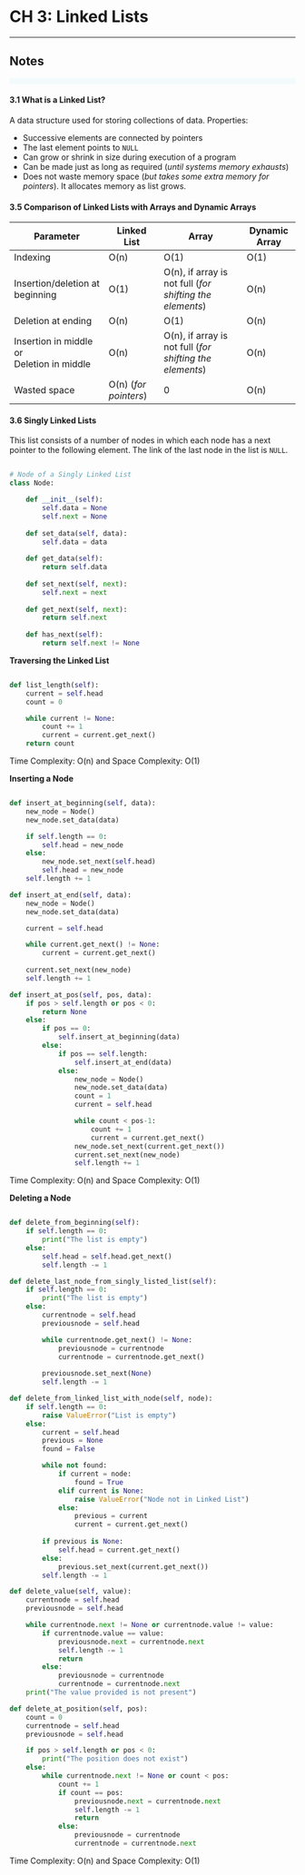 # CH 3: Linked Lists

---

## Notes
<div style="padding: 1%;background-color: #f2fafc;margin-bottom: 1%"></div>

#### 3.1 What is a Linked List?

A data structure used for storing collections of data. Properties:

* Successive elements are connected by pointers
* The last element points to `NULL`
* Can grow or shrink in size during execution of a program
* Can be made just as long as required (_until systems memory exhausts_)
* Does not waste memory space (_but takes some extra memory for pointers_). It allocates memory as list grows.

#### 3.5 Comparison of Linked Lists with Arrays and Dynamic Arrays

Parameter | Linked List | Array | Dynamic Array
----------|-------------|-------|-------------- 
Indexing | O(n) | O(1) | O(1)
Insertion/deletion at beginning | O(1) | O(n), if array is not full (_for shifting the elements_) | O(n)
Deletion at ending | O(n) | O(1) | O(n)
Insertion in middle or <br/>Deletion in middle | O(n) | O(n), if array is not full (_for shifting the elements_) | O(n)
Wasted space | O(n) (_for pointers_) | 0 | O(n)

#### 3.6 Singly Linked Lists

This list consists of a number of nodes in which each node has a next pointer to the following element. The link of the last node in the list is `NULL`.

```python

# Node of a Singly Linked List
class Node:

    def __init__(self):
        self.data = None
        self.next = None
    
    def set_data(self, data):
        self.data = data
    
    def get_data(self):
        return self.data
    
    def set_next(self, next):
        self.next = next
    
    def get_next(self, next):
        return self.next
    
    def has_next(self):
        return self.next != None

```

**Traversing the Linked List**

```python

def list_length(self):
    current = self.head
    count = 0

    while current != None:
        count += 1
        current = current.get_next()
    return count

```

Time Complexity: O(n) and Space Complexity: O(1)

**Inserting a Node**

```python

def insert_at_beginning(self, data):
    new_node = Node()
    new_node.set_data(data)

    if self.length == 0:
        self.head = new_node
    else:
        new_node.set_next(self.head)
        self.head = new_node
    self.length += 1

def insert_at_end(self, data):
    new_node = Node()
    new_node.set_data(data)

    current = self.head

    while current.get_next() != None:
        current = current.get_next()
    
    current.set_next(new_node)
    self.length += 1

def insert_at_pos(self, pos, data):
    if pos > self.length or pos < 0:
        return None
    else:
        if pos == 0:
            self.insert_at_beginning(data)
        else:
            if pos == self.length:
                self.insert_at_end(data)
            else:
                new_node = Node()
                new_node.set_data(data)
                count = 1
                current = self.head

                while count < pos-1:
                    count += 1
                    current = current.get_next()
                new_node.set_next(current.get_next())
                current.set_next(new_node)
                self.length += 1

```

Time Complexity: O(n) and Space Complexity: O(1)

**Deleting a Node**

```python

def delete_from_beginning(self):
    if self.length == 0:
        print("The list is empty")
    else:
        self.head = self.head.get_next()
        self.length -= 1

def delete_last_node_from_singly_listed_list(self):
    if self.length == 0:
        print("The list is empty")
    else:
        currentnode = self.head
        previousnode = self.head

        while currentnode.get_next() != None:
            previousnode = currentnode
            currentnode = currentnode.get_next()
        
        previousnode.set_next(None)
        self.length -= 1

def delete_from_linked_list_with_node(self, node):
    if self.length == 0:
        raise ValueError("List is empty")
    else:
        current = self.head
        previous = None
        found = False

        while not found:
            if current = node:
                found = True
            elif current is None:
                raise ValueError("Node not in Linked List")
            else:
                previous = current
                current = current.get_next()
        
        if previous is None:
            self.head = current.get_next()
        else:
            previous.set_next(current.get_next())
        self.length -= 1

def delete_value(self, value):
    currentnode = self.head
    previousnode = self.head

    while currentnode.next != None or currentnode.value != value:
        if currentnode.value == value:
            previousnode.next = currentnode.next
            self.length -= 1
            return
        else:
            previousnode = currentnode
            currentnode = currentnode.next
    print("The value provided is not present")

def delete_at_position(self, pos):
    count = 0
    currentnode = self.head
    previousnode = self.head

    if pos > self.length or pos < 0:
        print("The position does not exist")
    else:
        while currentnode.next != None or count < pos:
            count += 1
            if count == pos:
                previousnode.next = currentnode.next
                self.length -= 1
                return
            else:
                previousnode = currentnode
                currentnode = currentnode.next

```

Time Complexity: O(n) and Space Complexity: O(1)
